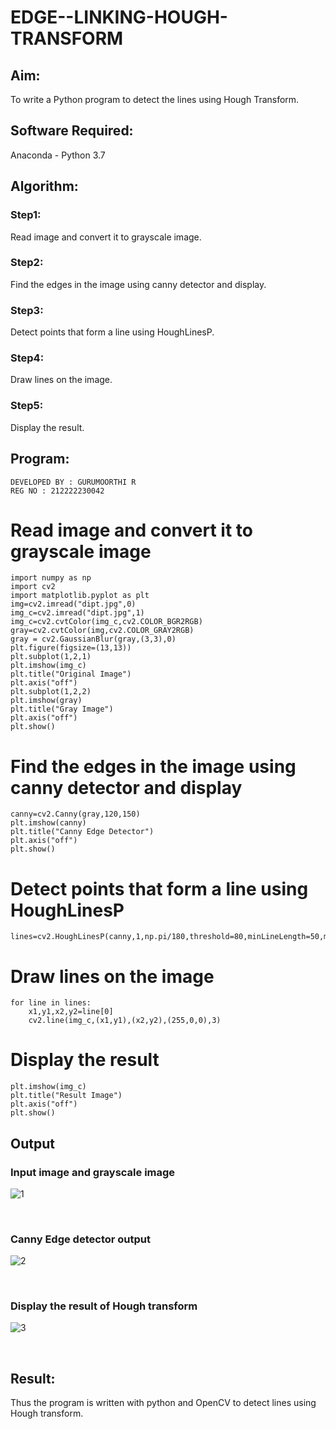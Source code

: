 # EDGE--LINKING-HOUGH-TRANSFORM
## Aim:
To write a Python program to detect the lines using Hough Transform.

## Software Required:
Anaconda - Python 3.7

## Algorithm:
### Step1:
Read image and convert it to grayscale image.
<br>

### Step2:
Find the edges in the image using canny detector and display.
<br>

### Step3:
Detect points that form a line using HoughLinesP.
<br>

### Step4:
Draw lines on the image.
<br>

### Step5:
Display the result.
<br>


## Program:
```
DEVELOPED BY : GURUMOORTHI R
REG NO : 212222230042
```


# Read image and convert it to grayscale image
```
import numpy as np
import cv2
import matplotlib.pyplot as plt
img=cv2.imread("dipt.jpg",0)
img_c=cv2.imread("dipt.jpg",1)
img_c=cv2.cvtColor(img_c,cv2.COLOR_BGR2RGB)
gray=cv2.cvtColor(img,cv2.COLOR_GRAY2RGB)
gray = cv2.GaussianBlur(gray,(3,3),0)
plt.figure(figsize=(13,13))
plt.subplot(1,2,1)
plt.imshow(img_c)
plt.title("Original Image")
plt.axis("off")
plt.subplot(1,2,2)
plt.imshow(gray)
plt.title("Gray Image")
plt.axis("off")
plt.show()
```



# Find the edges in the image using canny detector and display
```
canny=cv2.Canny(gray,120,150)
plt.imshow(canny)
plt.title("Canny Edge Detector")
plt.axis("off")
plt.show()
```



# Detect points that form a line using HoughLinesP
```
lines=cv2.HoughLinesP(canny,1,np.pi/180,threshold=80,minLineLength=50,maxLineGap=250)
```



# Draw lines on the image
```
for line in lines:
    x1,y1,x2,y2=line[0]
    cv2.line(img_c,(x1,y1),(x2,y2),(255,0,0),3)
```



# Display the result
```
plt.imshow(img_c)
plt.title("Result Image")
plt.axis("off")
plt.show()
```





## Output

### Input image and grayscale image

![1](https://github.com/gururamu08/EDGE--LINKING-HOUGH-TRANSFORM/assets/118707009/b13661c4-2c81-49ad-9868-fc5982733657)


<br>

### Canny Edge detector output

![2](https://github.com/gururamu08/EDGE--LINKING-HOUGH-TRANSFORM/assets/118707009/bb4cb29e-618c-4cf5-85ec-299fe3f5eb9c)


<br>


### Display the result of Hough transform

![3](https://github.com/gururamu08/EDGE--LINKING-HOUGH-TRANSFORM/assets/118707009/980fcfd0-9b6e-4500-8cba-3d27659f1a1f)


<br>



## Result:
Thus the program is written with python and OpenCV to detect lines using Hough transform. 
